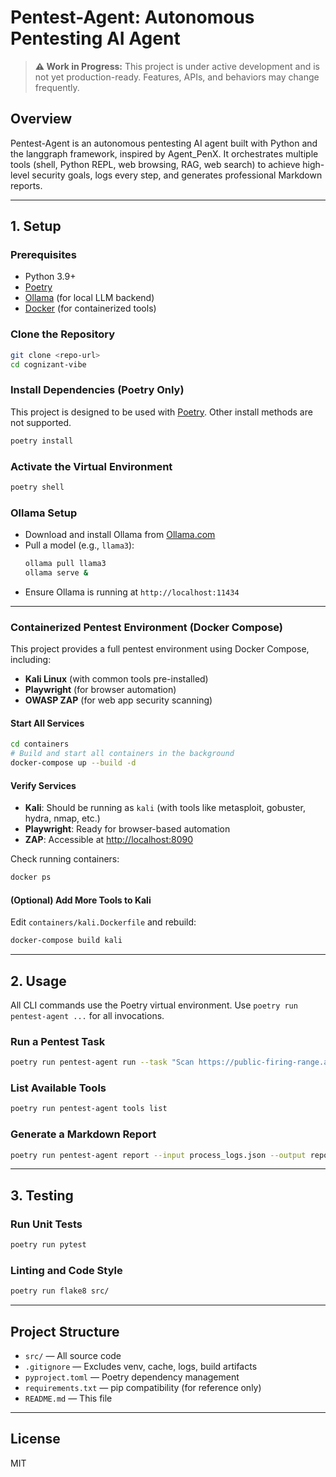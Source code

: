# Pentest-Agent: Autonomous Pentesting AI Agent

> **⚠️ Work in Progress:** This project is under active development and is not yet production-ready. Features, APIs, and behaviors may change frequently.

## Overview
Pentest-Agent is an autonomous pentesting AI agent built with Python and the langgraph framework, inspired by Agent_PenX. It orchestrates multiple tools (shell, Python REPL, web browsing, RAG, web search) to achieve high-level security goals, logs every step, and generates professional Markdown reports.

---

## 1. Setup

### Prerequisites
- Python 3.9+
- [Poetry](https://python-poetry.org/docs/#installation)
- [Ollama](https://ollama.com/download) (for local LLM backend)
- [Docker](https://docs.docker.com/get-docker/) (for containerized tools)

### Clone the Repository
```sh
git clone <repo-url>
cd cognizant-vibe
```

### Install Dependencies (Poetry Only)
This project is designed to be used with [Poetry](https://python-poetry.org/). Other install methods are not supported.
```sh
poetry install
```

### Activate the Virtual Environment
```sh
poetry shell
```

### Ollama Setup
- Download and install Ollama from [Ollama.com](https://ollama.com/download)
- Pull a model (e.g., `llama3`):
  ```sh
  ollama pull llama3
  ollama serve &
  ```
- Ensure Ollama is running at `http://localhost:11434`

---

### Containerized Pentest Environment (Docker Compose)

This project provides a full pentest environment using Docker Compose, including:
- **Kali Linux** (with common tools pre-installed)
- **Playwright** (for browser automation)
- **OWASP ZAP** (for web app security scanning)

#### Start All Services
```sh
cd containers
# Build and start all containers in the background
docker-compose up --build -d
```

#### Verify Services
- **Kali**: Should be running as `kali` (with tools like metasploit, gobuster, hydra, nmap, etc.)
- **Playwright**: Ready for browser-based automation
- **ZAP**: Accessible at [http://localhost:8090](http://localhost:8090)

Check running containers:
```sh
docker ps
```

#### (Optional) Add More Tools to Kali
Edit `containers/kali.Dockerfile` and rebuild:
```sh
docker-compose build kali
```

---

## 2. Usage

All CLI commands use the Poetry virtual environment. Use `poetry run pentest-agent ...` for all invocations.

### Run a Pentest Task
```sh
poetry run pentest-agent run --task "Scan https://public-firing-range.appspot.com/ for Reflected XSS"
```

### List Available Tools
```sh
poetry run pentest-agent tools list
```

### Generate a Markdown Report
```sh
poetry run pentest-agent report --input process_logs.json --output report.md
```

---

## 3. Testing

### Run Unit Tests
```sh
poetry run pytest
```

### Linting and Code Style
```sh
poetry run flake8 src/
```

---

## Project Structure
- `src/` — All source code
- `.gitignore` — Excludes venv, cache, logs, build artifacts
- `pyproject.toml` — Poetry dependency management
- `requirements.txt` — pip compatibility (for reference only)
- `README.md` — This file

---

## License
MIT
